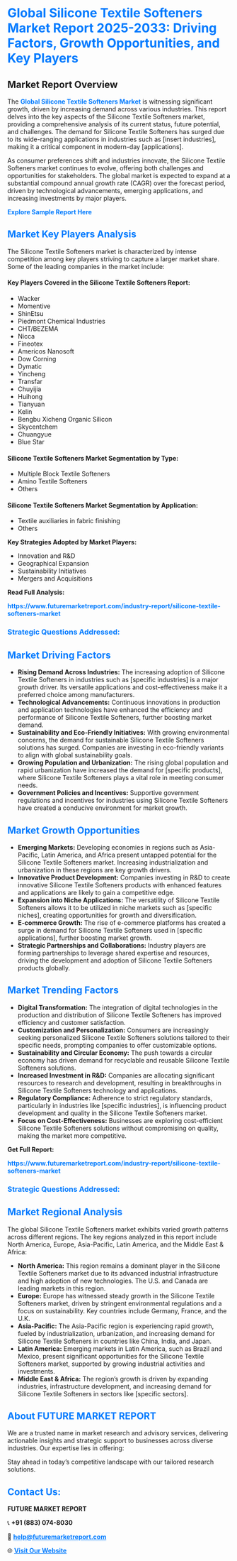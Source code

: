 <h1 style="color: #007BFF;">Global Silicone Textile Softeners Market Report 2025-2033: Driving Factors, Growth Opportunities, and Key Players</h1>

<section id="overview">
<h2>Market Report Overview</h2>
<p>The <a href="https://www.futuremarketreport.com/industry-report/silicone-textile-softeners-market" style="color: #007BFF; text-decoration: none;"><strong>Global Silicone Textile Softeners Market</strong></a> is witnessing significant growth, driven by increasing demand across various industries. This report delves into the key aspects of the Silicone Textile Softeners market, providing a comprehensive analysis of its current status, future potential, and challenges. The demand for Silicone Textile Softeners has surged due to its wide-ranging applications in industries such as [insert industries], making it a critical component in modern-day [applications].</p>
<p>As consumer preferences shift and industries innovate, the Silicone Textile Softeners market continues to evolve, offering both challenges and opportunities for stakeholders. The global market is expected to expand at a substantial compound annual growth rate (CAGR) over the forecast period, driven by technological advancements, emerging applications, and increasing investments by major players.</p>
</section>

<section id="overview">
<p><a href="https://www.futuremarketreport.com/request-sample/reportId=85803" style="color: #007BFF; text-decoration: none;"><strong>Explore Sample Report Here</strong></a></p>
</section>

<section id="key-players">
<h2 style="color: #007BFF;">Market Key Players Analysis</h2>
<p>The Silicone Textile Softeners market is characterized by intense competition among key players striving to capture a larger market share. Some of the leading companies in the market include:</p>
<h4>Key Players Covered in the Silicone Textile Softeners Report:</h4>
<ul><li>Wacker</li><li>Momentive</li><li>ShinEtsu</li><li>Piedmont Chemical Industries</li><li>CHT/BEZEMA</li><li>Nicca</li><li>Fineotex</li><li>Americos Nanosoft</li><li>Dow Corning</li><li>Dymatic</li><li>Yincheng</li><li>Transfar</li><li>Chuyijia</li><li>Huihong</li><li>Tianyuan</li><li>Kelin</li><li>Bengbu Xicheng Organic Silicon</li><li>Skycentchem</li><li>Chuangyue</li><li>Blue Star</li></ul>
<h4>Silicone Textile Softeners Market Segmentation by Type:</h4>
<ul><li>Multiple Block Textile Softeners</li><li>Amino Textile Softeners</li><li>Others</li></ul>

<h4>Silicone Textile Softeners Market Segmentation by Application:</h4>
<ul><li>Textile auxiliaries in fabric finishing</li><li>Others</li></ul>
<p><strong>Key Strategies Adopted by Market Players:</strong></p>
<ul>
<li>Innovation and R&D</li>
<li>Geographical Expansion</li>
<li>Sustainability Initiatives</li>
<li>Mergers and Acquisitions</li>
</ul>
</section>

<section>
<p><strong>Read Full Analysis: </strong></p><a href="https://www.futuremarketreport.com/industry-report/silicone-textile-softeners-market" style="color: #007BFF; text-decoration: none;"><strong>https://www.futuremarketreport.com/industry-report/silicone-textile-softeners-market</strong></a>
<h3 style="color: #007BFF;">Strategic Questions Addressed:</h3>
</section>

<section id="driving-factors">
<h2 style="color: #007BFF;">Market Driving Factors</h2>
<ul>
<li><strong>Rising Demand Across Industries:</strong> The increasing adoption of Silicone Textile Softeners in industries such as [specific industries] is a major growth driver. Its versatile applications and cost-effectiveness make it a preferred choice among manufacturers.</li>
<li><strong>Technological Advancements:</strong> Continuous innovations in production and application technologies have enhanced the efficiency and performance of Silicone Textile Softeners, further boosting market demand.</li>
<li><strong>Sustainability and Eco-Friendly Initiatives:</strong> With growing environmental concerns, the demand for sustainable Silicone Textile Softeners solutions has surged. Companies are investing in eco-friendly variants to align with global sustainability goals.</li>
<li><strong>Growing Population and Urbanization:</strong> The rising global population and rapid urbanization have increased the demand for [specific products], where Silicone Textile Softeners plays a vital role in meeting consumer needs.</li>
<li><strong>Government Policies and Incentives:</strong> Supportive government regulations and incentives for industries using Silicone Textile Softeners have created a conducive environment for market growth.</li>
</ul>
</section>

<section id="growth-opportunities">
<h2 style="color: #007BFF;">Market Growth Opportunities</h2>
<ul>
<li><strong>Emerging Markets:</strong> Developing economies in regions such as Asia-Pacific, Latin America, and Africa present untapped potential for the Silicone Textile Softeners market. Increasing industrialization and urbanization in these regions are key growth drivers.</li>
<li><strong>Innovative Product Development:</strong> Companies investing in R&D to create innovative Silicone Textile Softeners products with enhanced features and applications are likely to gain a competitive edge.</li>
<li><strong>Expansion into Niche Applications:</strong> The versatility of Silicone Textile Softeners allows it to be utilized in niche markets such as [specific niches], creating opportunities for growth and diversification.</li>
<li><strong>E-commerce Growth:</strong> The rise of e-commerce platforms has created a surge in demand for Silicone Textile Softeners used in [specific applications], further boosting market growth.</li>
<li><strong>Strategic Partnerships and Collaborations:</strong> Industry players are forming partnerships to leverage shared expertise and resources, driving the development and adoption of Silicone Textile Softeners products globally.</li>
</ul>
</section>

<section id="trending-factors">
<h2 style="color: #007BFF;">Market Trending Factors</h2>
<ul>
<li><strong>Digital Transformation:</strong> The integration of digital technologies in the production and distribution of Silicone Textile Softeners has improved efficiency and customer satisfaction.</li>
<li><strong>Customization and Personalization:</strong> Consumers are increasingly seeking personalized Silicone Textile Softeners solutions tailored to their specific needs, prompting companies to offer customizable options.</li>
<li><strong>Sustainability and Circular Economy:</strong> The push towards a circular economy has driven demand for recyclable and reusable Silicone Textile Softeners solutions.</li>
<li><strong>Increased Investment in R&D:</strong> Companies are allocating significant resources to research and development, resulting in breakthroughs in Silicone Textile Softeners technology and applications.</li>
<li><strong>Regulatory Compliance:</strong> Adherence to strict regulatory standards, particularly in industries like [specific industries], is influencing product development and quality in the Silicone Textile Softeners market.</li>
<li><strong>Focus on Cost-Effectiveness:</strong> Businesses are exploring cost-efficient Silicone Textile Softeners solutions without compromising on quality, making the market more competitive.</li>
</ul>
</section>

<section>
<p><strong>Get Full Report: </strong></p><a href="https://www.futuremarketreport.com/industry-report/silicone-textile-softeners-market" style="color: #007BFF; text-decoration: none;"><strong>https://www.futuremarketreport.com/industry-report/silicone-textile-softeners-market</strong></a>
<h3 style="color: #007BFF;">Strategic Questions Addressed:</h3>
</section>


<section id="regional-analysis">
<h2 style="color: #007BFF;">Market Regional Analysis</h2>
<p>The global Silicone Textile Softeners market exhibits varied growth patterns across different regions. The key regions analyzed in this report include North America, Europe, Asia-Pacific, Latin America, and the Middle East & Africa:</p>
<ul>
<li><strong>North America:</strong> This region remains a dominant player in the Silicone Textile Softeners market due to its advanced industrial infrastructure and high adoption of new technologies. The U.S. and Canada are leading markets in this region.</li>
<li><strong>Europe:</strong> Europe has witnessed steady growth in the Silicone Textile Softeners market, driven by stringent environmental regulations and a focus on sustainability. Key countries include Germany, France, and the U.K.</li>
<li><strong>Asia-Pacific:</strong> The Asia-Pacific region is experiencing rapid growth, fueled by industrialization, urbanization, and increasing demand for Silicone Textile Softeners in countries like China, India, and Japan.</li>
<li><strong>Latin America:</strong> Emerging markets in Latin America, such as Brazil and Mexico, present significant opportunities for the Silicone Textile Softeners market, supported by growing industrial activities and investments.</li>
<li><strong>Middle East & Africa:</strong> The region’s growth is driven by expanding industries, infrastructure development, and increasing demand for Silicone Textile Softeners in sectors like [specific sectors].</li>
</ul>
</section>

<footer>
<h2 style="color: #007BFF;">About FUTURE MARKET REPORT</h2>
<p>We are a trusted name in market research and advisory services, delivering actionable insights and strategic support to businesses across diverse industries. Our expertise lies in offering:</p>

<p>Stay ahead in today’s competitive landscape with our tailored research solutions.</p>

<h2 style="color: #007BFF;">Contact Us:</h2>
<p><strong>FUTURE MARKET REPORT</strong></p>
<p>📞 <strong>+91 (883) 074-8030</strong></p>
<p>📧 <strong><a href="mailto:help@futuremarketreport.com" style="color: #007BFF;">help@futuremarketreport.com</a></strong></p>
<p>🌐 <strong><a href="https://www.futuremarketreport.com/" style="color: #007BFF;">Visit Our Website</a></strong></p>
</footer>
